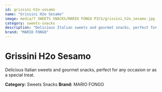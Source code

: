 ```yaml
---
id: grissini-h2o-sesamo
name: "Grissini H2o Sesamo"
image: media/7 SWEETS SNACKS/MARIO FONGO PICS/grissini_h2o_sesamo.jpg
category: sweets-snacks
description: "Delicious Italian sweets and gourmet snacks, perfect for any occasion or as a special treat."
brand: "MARIO FONGO"
---
```


# Grissini H2o Sesamo

Delicious Italian sweets and gourmet snacks, perfect for any occasion or as a special treat.

**Category:** Sweets Snacks
**Brand:** MARIO FONGO
